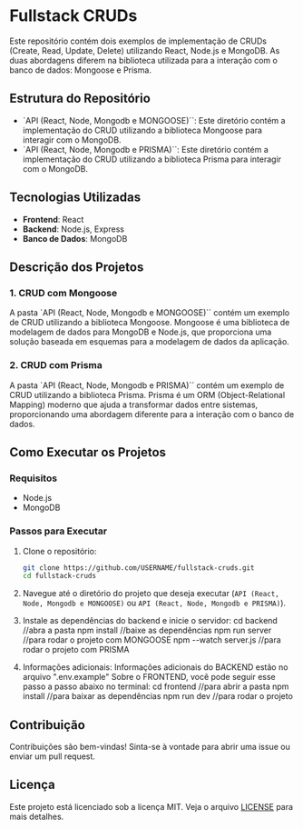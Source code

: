 # Fullstack CRUDs

Este repositório contém dois exemplos de implementação de CRUDs (Create, Read, Update, Delete) utilizando React, Node.js e MongoDB. As duas abordagens diferem na biblioteca utilizada para a interação com o banco de dados: Mongoose e Prisma.

## Estrutura do Repositório

- `API (React, Node, Mongodb e MONGOOSE)``: Este diretório contém a implementação do CRUD utilizando a biblioteca Mongoose para interagir com o MongoDB.
- `API (React, Node, Mongodb e PRISMA)``: Este diretório contém a implementação do CRUD utilizando a biblioteca Prisma para interagir com o MongoDB.

## Tecnologias Utilizadas

- **Frontend**: React
- **Backend**: Node.js, Express
- **Banco de Dados**: MongoDB

## Descrição dos Projetos

### 1. CRUD com Mongoose

A pasta `API (React, Node, Mongodb e MONGOOSE)`` contém um exemplo de CRUD utilizando a biblioteca Mongoose. Mongoose é uma biblioteca de modelagem de dados para MongoDB e Node.js, que proporciona uma solução baseada em esquemas para a modelagem de dados da aplicação.

### 2. CRUD com Prisma

A pasta `API (React, Node, Mongodb e PRISMA)`` contém um exemplo de CRUD utilizando a biblioteca Prisma. Prisma é um ORM (Object-Relational Mapping) moderno que ajuda a transformar dados entre sistemas, proporcionando uma abordagem diferente para a interação com o banco de dados.

## Como Executar os Projetos

### Requisitos

- Node.js
- MongoDB

### Passos para Executar

1. Clone o repositório:
    ```bash
    git clone https://github.com/USERNAME/fullstack-cruds.git
    cd fullstack-cruds
    ```

2. Navegue até o diretório do projeto que deseja executar (`API (React, Node, Mongodb e MONGOOSE)` ou `API (React, Node, Mongodb e PRISMA)`).

3. Instale as dependências do backend e inicie o servidor:
    cd backend                //abra a pasta
    npm install              //baixe as dependências
    npm run server          //para rodar o projeto com MONGOOSE
    npm --watch server.js  //para rodar o projeto com PRISMA


5. Informações adicionais:
   Informações adicionais do BACKEND estão no arquivo ".env.example"
   Sobre o FRONTEND, você pode seguir esse passo a passo abaixo no terminal:
    cd frontend        //para abrir a pasta
    npm install      //para baixar as dependências
    npm run dev    //para rodar o projeto

## Contribuição

Contribuições são bem-vindas! Sinta-se à vontade para abrir uma issue ou enviar um pull request.

## Licença

Este projeto está licenciado sob a licença MIT. Veja o arquivo [LICENSE](LICENSE) para mais detalhes.
